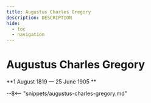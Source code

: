 ```yaml
---
title: Augustus Charles Gregory
description: DESCRIPTION
hide:
  - toc
  - navigation 
---
```


# Augustus Charles Gregory

**1 August 1819 — 25 June 1905 **

--8<-- "snippets/augustus-charles-gregory.md"
